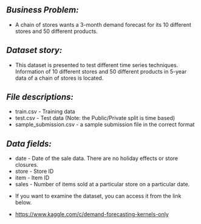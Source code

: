 ## *Business Problem:*

* A chain of stores wants a 3-month demand forecast for its 10 different stores and 50 different products.

## *Dataset story:*

* This dataset is presented to test different time series techniques. Information of 10 different stores and 50 different products in 5-year data of a chain of stores is located.

## *File descriptions:*

* train.csv - Training data
* test.csv - Test data (Note: the Public/Private split is time based)
* sample_submission.csv - a sample submission file in the correct format

## *Data fields:*

* date - Date of the sale data. There are no holiday effects or store closures.
* store - Store ID
* item - Item ID
* sales - Number of items sold at a particular store on a particular date.

- If you want to examine the dataset, you can access it from the link below.

* https://www.kaggle.com/c/demand-forecasting-kernels-only
